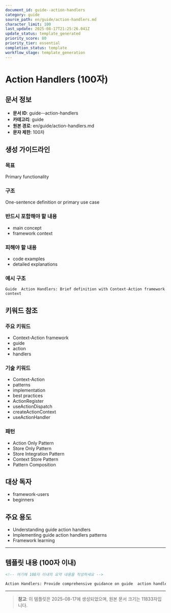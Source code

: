 ```yaml
---
document_id: guide--action-handlers
category: guide
source_path: en/guide/action-handlers.md
character_limit: 100
last_update: 2025-08-17T21:25:26.041Z
update_status: template_generated
priority_score: 80
priority_tier: essential
completion_status: template
workflow_stage: template_generation
---
```


# Action Handlers (100자)

## 문서 정보
- **문서 ID**: guide--action-handlers
- **카테고리**: guide
- **원본 경로**: en/guide/action-handlers.md
- **문자 제한**: 100자

## 생성 가이드라인

### 목표
Primary functionality

### 구조
One-sentence definition or primary use case

### 반드시 포함해야 할 내용
- main concept
- framework context

### 피해야 할 내용  
- code examples
- detailed explanations

### 예시 구조
```
Guide  Action Handlers: Brief definition with Context-Action framework context
```

## 키워드 참조

### 주요 키워드
- Context-Action framework
- guide
- action
- handlers

### 기술 키워드
- Context-Action
- patterns
- implementation
- best practices
- ActionRegister
- useActionDispatch
- createActionContext
- useActionHandler

### 패턴
- Action Only Pattern
- Store Only Pattern
- Store Integration Pattern
- Context Store Pattern
- Pattern Composition

## 대상 독자
- framework-users
- beginners

## 주요 용도
- Understanding guide  action handlers
- Implementing guide  action handlers patterns
- Framework learning

---

## 템플릿 내용 (100자 이내)

```markdown
<!-- 여기에 100자 이내의 요약 내용을 작성하세요 -->

Action Handlers: Provide comprehensive guidance on guide  action handlers의 핵심 개념과 Context-Action 프레임워크에서의 역할을 간단히 설명.
```

---

> **참고**: 이 템플릿은 2025-08-17에 생성되었으며, 
> 원본 문서 크기는 11833자입니다.
